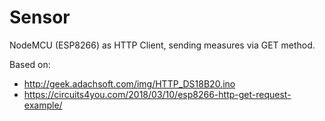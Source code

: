 # Sensor
NodeMCU (ESP8266) as HTTP Client, sending measures via GET method.

Based on:
- http://geek.adachsoft.com/img/HTTP_DS18B20.ino
- https://circuits4you.com/2018/03/10/esp8266-http-get-request-example/